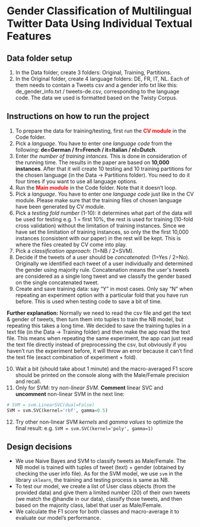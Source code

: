 # Gender Classification of Multilingual Twitter Data Using Individual Textual Features
## Data folder setup
1. In the Data folder, create 3 folders: Original, Training, Partitions.
2. In the Original folder, create 4 language folders: DE, FR, IT, NL. Each of them needs to contain a Tweets csv and a gender info txt like this: de_gender_info.txt / tweets-de.csv, corresponding to the language code. The data we used is formatted based on the Twisty Corpus.
## Instructions on how to run the project
1. To prepare the data for training/testing, first run the **<span style="color:red;">CV module</span>** in the Code folder.
2. Pick a *language*. You have to enter one *language code* from the following:
**de=German / fr=French / it=Italian / nl=Dutch**.
3. Enter *the number of training intances*. This is done in consideration of the running time. The results in the paper are based on **10,000 instances**. After that it will create 10 testing and 10 training partitions for the chosen language (in the Data -> Partitions folder). You need to do it four times if you want to use all language options.
4. Run the **<span style="color:red;">Main module</span>** in the Code folder. Note that it doesn’t loop.
5. Pick a *language*. You have to enter one *language code* just like in the CV module. Please make sure that the training files of chosen language have been generated by CV module.
6. Pick a *testing fold number* (1-10): it determines what part of the data will be used for testing e.g. 1 = first 10%, the rest is used for training (10-fold cross validation) without the limitation of training instances. Since we have set the limitation of training instances, so only the the first 10,000 instances (consistent with our paper) in the rest will be kept. This is where the files created by CV come into play.
7. Pick a *classification approach*: (1=NB / 2=SVM).
8. Decide if the tweets of a user should be *concatenated*: (1=Yes / 2=No). Originally we identified each tweet of a user individually and determined the gender using majority rule. Concatenation means the user's tweets are considered as a single long tweet and we classify the gender based on the single concatenated tweet.
9. Create and save training data: say “Y” in most cases. Only say “N” when repeating an experiment option with a particular fold that you have run before. This is used when testing code to save a bit of time.

**Further explanation:** 
Normally we need to read the csv file and get the text & gender of tweets, then turn them into tuples to train the NB model, but repeating this takes a long time. We decided to save the training tuples in a text file (in the Data -> Training folder) and then make the app read the text file. This means when repeating the same experiment, the app can just read the text file directly instead of preprocessing the csv, but obviously if you haven’t run the experiment before, it will throw an error because it can’t find the text file (exact combination of experiment + fold).

10. Wait a bit (should take about 1 minute) and the macro-averaged F1 score should be printed on the console along with the Male/Female precision and recall.
11. Only for SVM: try *non-linear SVM*. **Comment** linear SVC and **uncomment** non-linear SVM in the next line:
```python
# SVM = svm.LinearSVC(dual=False)
SVM = svm.SVC(kernel='rbf', gamma=0.5)
```
12. Try other non-linear SVM *kernels* and *gamma values* to optimize the final result: e.g.  `SVM = svm.SVC(kernel='poly', gamma=1)`

## Design decisions
- We use Naive Bayes and SVM to classify tweets as Male/Female. The NB model is trained with tuples of tweet (text) + gender (obtained by checking the user info file). As for the SVM model, we use `svm` in the library `sklearn`, the training and testing process is same as NB.
- To test our model, we create a list of User class objects (from the provided data) and give them a limited number (20) of their own tweets (we match the @handle in our data), classify those
tweets, and then based on the majority class, label that user as Male/Female.
- We calculate the F1 score for both classes and macro-average it to evaluate our model’s performance.
